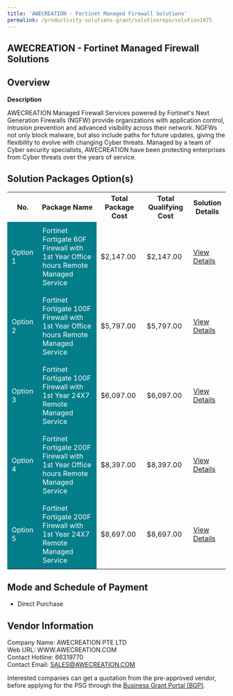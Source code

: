 ```yaml
---
title: 'AWECREATION - Fortinet Managed Firewall Solutions'
permalink: /productivity-solutions-grant/solutionrepo/solution1975
---
```


## AWECREATION - Fortinet Managed Firewall Solutions

## Overview

**Description**

AWECREATION Managed Firewall Services powered by Fortinet's Next Generation Firewalls (NGFW) provide organizations with application control, intrusion prevention and advanced visibility across their network. NGFWs not only block malware, but also include paths for future updates, giving the flexibility to evolve with changing Cyber threats. 
Managed by a team of Cyber security specialists, AWECREATION have been protecting enterprises from Cyber threats over the years of service.

## Solution Packages Option(s)

<table>
<tr>
<th><b>No.</b></th>
<th><b>Package Name</b></th>
<th><b>Total Package Cost</b></th>
<th><b>Total Qualifying Cost</b></th>
<th><b>Solution Details</b></th>
</tr>
<tr>
<td style='padding: 10px; background-color: #037E8A; color: #FFFFFF;'>Option 1</td>
<td style='padding: 10px; background-color: #037E8A; color: #FFFFFF;'>Fortinet Fortigate 60F Firewall with 1st Year Office hours Remote Managed Service</td>
<td style='padding: 10px;'>$2,147.00</td>
<td style='padding: 10px;'>$2,147.00</td>
<td style='padding: 10px;'><a href='/images/psg/AWECREATION_Fortinet_Managed_Firewall_Solutions_Desensitised_Annex3_Part1.pdf' target='_blank'>View Details</a></td>
</tr>
<tr>
<td style='padding: 10px; background-color: #037E8A; color: #FFFFFF;'>Option 2</td>
<td style='padding: 10px; background-color: #037E8A; color: #FFFFFF;'>Fortinet Fortigate 100F Firewall with 1st Year Office hours Remote Managed Service</td>
<td style='padding: 10px;'>$5,797.00</td>
<td style='padding: 10px;'>$5,797.00</td>
<td style='padding: 10px;'><a href='/images/psg/AWECREATION_Fortinet_Managed_Firewall_Solutions_Desensitised_Annex3_Part2.pdf' target='_blank'>View Details</a></td>
</tr>
<tr>
<td style='padding: 10px; background-color: #037E8A; color: #FFFFFF;'>Option 3</td>
<td style='padding: 10px; background-color: #037E8A; color: #FFFFFF;'>Fortinet Fortigate 100F Firewall with 1st Year 24X7 Remote Managed Service</td>
<td style='padding: 10px;'>$6,097.00</td>
<td style='padding: 10px;'>$6,097.00</td>
<td style='padding: 10px;'><a href='/images/psg/AWECREATION_Fortinet_Managed_Firewall_Solutions_Desensitised_Annex3_Part3.pdf' target='_blank'>View Details</a></td>
</tr>
<tr>
<td style='padding: 10px; background-color: #037E8A; color: #FFFFFF;'>Option 4</td>
<td style='padding: 10px; background-color: #037E8A; color: #FFFFFF;'>Fortinet Fortigate 200F Firewall with 1st Year Office hours Remote Managed Service</td>
<td style='padding: 10px;'>$8,397.00</td>
<td style='padding: 10px;'>$8,397.00</td>
<td style='padding: 10px;'><a href='/images/psg/AWECREATION_Fortinet_Managed_Firewall_Solutions_Desensitised_Annex3_Part4.pdf' target='_blank'>View Details</a></td>
</tr>
<tr>
<td style='padding: 10px; background-color: #037E8A; color: #FFFFFF;'>Option 5</td>
<td style='padding: 10px; background-color: #037E8A; color: #FFFFFF;'>Fortinet Fortigate 200F Firewall with 1st Year 24X7 Remote Managed Service</td>
<td style='padding: 10px;'>$8,697.00</td>
<td style='padding: 10px;'>$8,697.00</td>
<td style='padding: 10px;'><a href='/images/psg/AWECREATION_Fortinet_Managed_Firewall_Solutions_Desensitised_Annex3_Part5.pdf' target='_blank'>View Details</a></td>
</tr>
</table>

## Mode and Schedule of Payment

 - Direct Purchase

## Vendor Information

 Company Name: AWECREATION PTE LTD <br>Web URL: WWW.AWECREATION.COM <br>Contact Hotline: 66319770 <br>Contact Email: SALES@AWECREATION.COM <br>

Interested companies can get a quotation from the pre-approved vendor, before applying for the PSG through the <a href='https://www.businessgrants.gov.sg/' target='_blank' rel='noopener'>Business Grant Portal (BGP)</a>.

<script src="/jquery/resize-tables.js"></script>
